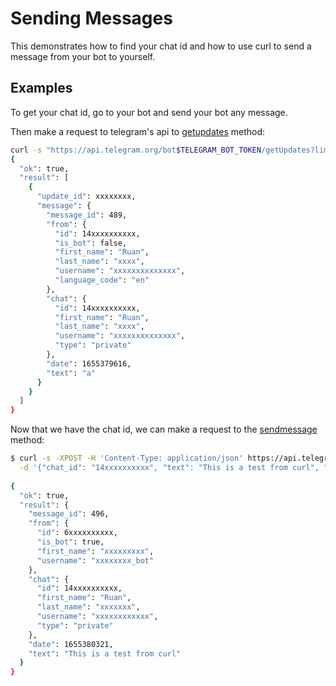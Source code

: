 # Sending Messages

This demonstrates how to find your chat id and how to use curl to send a message from your bot to yourself.

## Examples

To get your chat id, go to your bot and send your bot any message.

Then make a request to telegram's api to [getupdates](https://core.telegram.org/bots/api#getupdates) method:

```bash
curl -s "https://api.telegram.org/bot$TELEGRAM_BOT_TOKEN/getUpdates?limit=1"  | jq .
{
  "ok": true,
  "result": [
    {
      "update_id": xxxxxxxx,
      "message": {
        "message_id": 489,
        "from": {
          "id": 14xxxxxxxxxx,
          "is_bot": false,
          "first_name": "Ruan",
          "last_name": "xxxx",
          "username": "xxxxxxxxxxxxxx",
          "language_code": "en"
        },
        "chat": {
          "id": 14xxxxxxxxxx,
          "first_name": "Ruan",
          "last_name": "xxxx",
          "username": "xxxxxxxxxxxxxx",
          "type": "private"
        },
        "date": 1655379616,
        "text": "a"
      }
    }
  ]
}
```

Now that we have the chat id, we can make a request to the [sendmessage](https://core.telegram.org/bots/api#sendmessage) method:

```bash
$ curl -s -XPOST -H 'Content-Type: application/json' https://api.telegram.org/bot$TELEGRAM_BOT_TOKEN/sendMessage \
  -d '{"chat_id": "14xxxxxxxxxx", "text": "This is a test from curl", "disable_notification": false}' | jq .
  
{
  "ok": true,
  "result": {
    "message_id": 496,
    "from": {
      "id": 6xxxxxxxxxx,
      "is_bot": true,
      "first_name": "xxxxxxxxx",
      "username": "xxxxxxxx_bot"
    },
    "chat": {
      "id": 14xxxxxxxxxx,
      "first_name": "Ruan",
      "last_name": "xxxxxxx",
      "username": "xxxxxxxxxxxx",
      "type": "private"
    },
    "date": 1655380321,
    "text": "This is a test from curl"
  }
}
```
